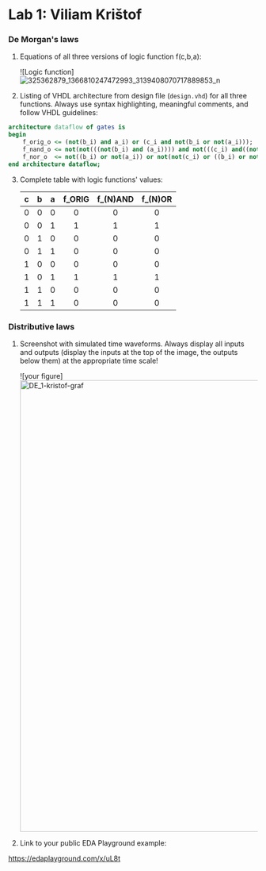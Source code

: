 # Lab 1: Viliam Krištof

### De Morgan's laws

1. Equations of all three versions of logic function f(c,b,a):

   ![Logic function]![325362879_1366810247472993_3139408070717889853_n](https://user-images.githubusercontent.com/124798762/217840284-dd6302f4-dc71-4ff4-bb81-f2b268f57cbe.jpg)


2. Listing of VHDL architecture from design file (`design.vhd`) for all three functions. Always use syntax highlighting, meaningful comments, and follow VHDL guidelines:

```vhdl
architecture dataflow of gates is
begin
    f_orig_o <= (not(b_i) and a_i) or (c_i and not(b_i or not(a_i)));
    f_nand_o <= not(not(((not(b_i) and (a_i)))) and not(((c_i) and((not(b_i) and (a_i))))));
    f_nor_o  <= not((b_i) or not(a_i)) or not(not(c_i) or ((b_i) or not(a_i)));
end architecture dataflow;
```

3. Complete table with logic functions' values:

   | **c** | **b** |**a** | **f_ORIG** | **f_(N)AND** | **f_(N)OR** |
   | :-: | :-: | :-: | :-: | :-: | :-: |
   | 0 | 0 | 0 | 0 | 0 | 0 |
   | 0 | 0 | 1 | 1 | 1 | 1 |
   | 0 | 1 | 0 | 0 | 0 | 0 |
   | 0 | 1 | 1 | 0 | 0 | 0 |
   | 1 | 0 | 0 | 0 | 0 | 0 |
   | 1 | 0 | 1 | 1 | 1 | 1 |
   | 1 | 1 | 0 | 0 | 0 | 0 |
   | 1 | 1 | 1 | 0 | 0 | 0 |

### Distributive laws

1. Screenshot with simulated time waveforms. Always display all inputs and outputs (display the inputs at the top of the image, the outputs below them) at the appropriate time scale!

   ![your figure]<img width="910" alt="DE_1-kristof-graf" src="https://user-images.githubusercontent.com/124798762/217840339-fd2d5e12-170c-40c7-a565-063daa905c2a.PNG">


2. Link to your public EDA Playground example:

  https://edaplayground.com/x/uL8t
